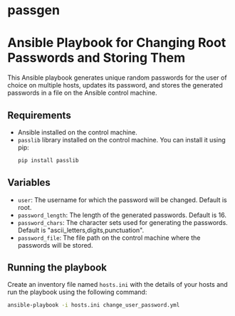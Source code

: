 # passgen

# Ansible Playbook for Changing Root Passwords and Storing Them

This Ansible playbook generates unique random passwords for the user of choice on multiple hosts, updates its password, and stores the generated passwords in a file on the Ansible control machine.

## Requirements

- Ansible installed on the control machine.
- `passlib` library installed on the control machine. You can install it using pip:
  ```sh
  pip install passlib
  ```

## Variables

- `user`: The username for which the password will be changed. Default is root.
- `password_length`: The length of the generated passwords. Default is 16.
- `password_chars`: The character sets used for generating the passwords. Default is "ascii_letters,digits,punctuation".
- `password_file`: The file path on the control machine where the passwords will be stored.

## Running the playbook

Create an inventory file named `hosts.ini` with the details of your hosts and run the playbook using the following command:

```sh
ansible-playbook -i hosts.ini change_user_password.yml
```
